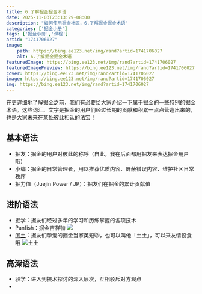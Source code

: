 ```yaml
---
title: 6.了解掘金掘金术语
date: 2025-11-03T23:13:29+08:00
description: "如何使用掘金社区，6.了解掘金掘金术语"
categories: ['掘金小册']
tags: ['掘金小册','课程']
artid: "1741706027"
image:
    path: https://bing.ee123.net/img/rand?artid=1741706027
    alt: 6.了解掘金掘金术语
featuredImage: https://bing.ee123.net/img/rand?artid=1741706027
featuredImagePreview: https://bing.ee123.net/img/rand?artid=1741706027
cover: https://bing.ee123.net/img/rand?artid=1741706027
image: https://bing.ee123.net/img/rand?artid=1741706027
img: https://bing.ee123.net/img/rand?artid=1741706027
---
```



在更详细地了解掘金之前，我们有必要给大家介绍一下属于掘金的一些特别的掘金术语。这些词汇、文字是掘金的用户们经过长期的贡献和积累一点点营造出来的，也是大家未来在某处彼此相认的法宝！

## 基本语法

- 掘友：掘金的用户对彼此的称呼（自此，我在后面都用掘友来表达掘金用户哦）
- 小编：掘金的日常管理者，用以推荐优质内容、屏蔽错误内容、维护社区日常秩序
- 掘力值（Juejin Power / JP）：掘友们在掘金的累计贡献值

## 进阶语法

- 掘学：掘友们经过多年的学习和历练掌握的各项技术
- Panfish：掘金吉祥物
![](https://p3-juejin.byteimg.com/tos-cn-i-k3u1fbpfcp/a79b2cf6a4304a16a2b4e7a981983e7b~tplv-k3u1fbpfcp-zoom-1.image)
- [闰土](https://juejin.im/user/360295545446525)：掘友们挚爱的掘金当家英短🐱，也可以叫他「土土」，可以来友情投食哦 
![土土](https://p3-juejin.byteimg.com/tos-cn-i-k3u1fbpfcp/dc56fc9dd1ab4b75b6f0b6bc32e4b896~tplv-k3u1fbpfcp-zoom-1.image)

## 高深语法

- 驳学：进入到技术探讨的深入层次，互相驳斥对方观点
- <div style="opacity:0">暗号：子非猿，安知掘金之乐也</div>